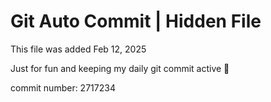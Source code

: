 # Git Auto Commit | Hidden File

This file was added Feb 12, 2025

Just for fun and keeping my daily git commit active 🤪

commit number: 2717234
